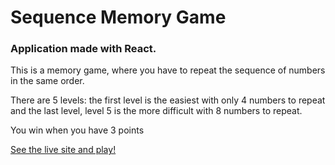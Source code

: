 # Sequence Memory Game

### Application made with React.

This is a memory game, where you have to repeat the sequence of numbers in the same order.

There are 5 levels: the first level is the easiest with only 4 numbers to repeat and the last level, level 5 is the more difficult with 8 numbers to repeat.

You win when you have 3 points

[See the live site and play!](https://sequence-memory-game.onrender.com)